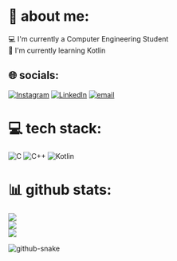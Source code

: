 # 💫 about me:
💻 I'm currently a Computer Engineering Student<br>🌱 I'm currently learning Kotlin  

## 🌐 socials:
[![Instagram](https://img.shields.io/badge/Instagram-%23E4405F.svg?logo=Instagram&logoColor=white)](https://instagram.com/ahmt_erdem) [![LinkedIn](https://img.shields.io/badge/LinkedIn-%230077B5.svg?logo=linkedin&logoColor=white)](https://linkedin.com/in/ahmeterdm) [![email](https://img.shields.io/badge/Email-D14836?logo=gmail&logoColor=white)](mailto:ahmterdm14@gmail.com)  

# 💻 tech stack:
![C](https://img.shields.io/badge/c-%2300599C.svg?style=for-the-badge&logo=c&logoColor=white) ![C++](https://img.shields.io/badge/c++-%2300599C.svg?style=for-the-badge&logo=c%2B%2B&logoColor=white) ![Kotlin](https://img.shields.io/badge/kotlin-%237F52FF.svg?style=for-the-badge&logo=kotlin&logoColor=white)  

# 📊 github stats:
![](https://github-readme-stats.vercel.app/api?username=ahmterdm&theme=dark&hide_border=false&include_all_commits=true&count_private=true)<br/>
![](https://github-readme-streak-stats.herokuapp.com/?user=ahmterdm&theme=dark&hide_border=false)<br/>
![](https://github-readme-stats.vercel.app/api/top-langs/?username=ahmterdm&theme=dark&hide_border=false&include_all_commits=true&count_private=true&layout=compact&cache_seconds=3600)

<picture>
  <source media="(prefers-color-scheme: dark)" srcset="https://raw.githubusercontent.com/tobiasmeyhoefer/tobiasmeyhoefer/output/github-snake-dark.svg" />
  <source media="(prefers-color-scheme: light)" srcset="https://raw.githubusercontent.com/tobiasmeyhoefer/tobiasmeyhoefer/output/github-snake.svg" />
  <img alt="github-snake" src="https://raw.githubusercontent.com/tobiasmeyhoefer/tobiasmeyhoefer/output/github-snake.svg" />
</picture>
